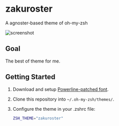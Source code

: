 # zakuroster

A agnoster-based theme of oh-my-zsh

![screenshot](http://i.gyazo.com/3399cf415cf8dcacf4c09631bd116ead.png)

## Goal

The best of theme for me.

## Getting Started

1. Download and setup [Powerline-patched font](https://github.com/Lokaltog/powerline-fonts).

2. Clone this repository into `~/.oh-my-zsh/themes/`.

3. Configure the theme in your .zshrc file:

    ```sh
    ZSH_THEME="zakuroster"
    ```
